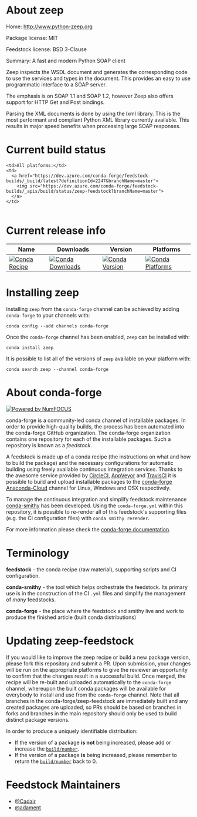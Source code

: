 About zeep
==========

Home: http://www.python-zeep.org

Package license: MIT

Feedstock license: BSD 3-Clause

Summary: A fast and modern Python SOAP client

Zeep inspects the WSDL document and generates the corresponding code to use
the services and types in the document. This provides an easy to use
programmatic interface to a SOAP server.

The emphasis is on SOAP 1.1 and SOAP 1.2, however Zeep also offers support
for HTTP Get and Post bindings.

Parsing the XML documents is done by using the lxml library. This is the
most performant and compliant Python XML library currently available. This
results in major speed benefits when processing large SOAP responses.


Current build status
====================


<table><tr>
    
    <td>All platforms:</td>
    <td>
      <a href="https://dev.azure.com/conda-forge/feedstock-builds/_build/latest?definitionId=2247&branchName=master">
        <img src="https://dev.azure.com/conda-forge/feedstock-builds/_apis/build/status/zeep-feedstock?branchName=master">
      </a>
    </td>
  </tr>
</table>

Current release info
====================

| Name | Downloads | Version | Platforms |
| --- | --- | --- | --- |
| [![Conda Recipe](https://img.shields.io/badge/recipe-zeep-green.svg)](https://anaconda.org/conda-forge/zeep) | [![Conda Downloads](https://img.shields.io/conda/dn/conda-forge/zeep.svg)](https://anaconda.org/conda-forge/zeep) | [![Conda Version](https://img.shields.io/conda/vn/conda-forge/zeep.svg)](https://anaconda.org/conda-forge/zeep) | [![Conda Platforms](https://img.shields.io/conda/pn/conda-forge/zeep.svg)](https://anaconda.org/conda-forge/zeep) |

Installing zeep
===============

Installing `zeep` from the `conda-forge` channel can be achieved by adding `conda-forge` to your channels with:

```
conda config --add channels conda-forge
```

Once the `conda-forge` channel has been enabled, `zeep` can be installed with:

```
conda install zeep
```

It is possible to list all of the versions of `zeep` available on your platform with:

```
conda search zeep --channel conda-forge
```


About conda-forge
=================

[![Powered by NumFOCUS](https://img.shields.io/badge/powered%20by-NumFOCUS-orange.svg?style=flat&colorA=E1523D&colorB=007D8A)](http://numfocus.org)

conda-forge is a community-led conda channel of installable packages.
In order to provide high-quality builds, the process has been automated into the
conda-forge GitHub organization. The conda-forge organization contains one repository
for each of the installable packages. Such a repository is known as a *feedstock*.

A feedstock is made up of a conda recipe (the instructions on what and how to build
the package) and the necessary configurations for automatic building using freely
available continuous integration services. Thanks to the awesome service provided by
[CircleCI](https://circleci.com/), [AppVeyor](https://www.appveyor.com/)
and [TravisCI](https://travis-ci.org/) it is possible to build and upload installable
packages to the [conda-forge](https://anaconda.org/conda-forge)
[Anaconda-Cloud](https://anaconda.org/) channel for Linux, Windows and OSX respectively.

To manage the continuous integration and simplify feedstock maintenance
[conda-smithy](https://github.com/conda-forge/conda-smithy) has been developed.
Using the ``conda-forge.yml`` within this repository, it is possible to re-render all of
this feedstock's supporting files (e.g. the CI configuration files) with ``conda smithy rerender``.

For more information please check the [conda-forge documentation](https://conda-forge.org/docs/).

Terminology
===========

**feedstock** - the conda recipe (raw material), supporting scripts and CI configuration.

**conda-smithy** - the tool which helps orchestrate the feedstock.
                   Its primary use is in the construction of the CI ``.yml`` files
                   and simplify the management of *many* feedstocks.

**conda-forge** - the place where the feedstock and smithy live and work to
                  produce the finished article (built conda distributions)


Updating zeep-feedstock
=======================

If you would like to improve the zeep recipe or build a new
package version, please fork this repository and submit a PR. Upon submission,
your changes will be run on the appropriate platforms to give the reviewer an
opportunity to confirm that the changes result in a successful build. Once
merged, the recipe will be re-built and uploaded automatically to the
`conda-forge` channel, whereupon the built conda packages will be available for
everybody to install and use from the `conda-forge` channel.
Note that all branches in the conda-forge/zeep-feedstock are
immediately built and any created packages are uploaded, so PRs should be based
on branches in forks and branches in the main repository should only be used to
build distinct package versions.

In order to produce a uniquely identifiable distribution:
 * If the version of a package **is not** being increased, please add or increase
   the [``build/number``](https://conda.io/docs/user-guide/tasks/build-packages/define-metadata.html#build-number-and-string).
 * If the version of a package **is** being increased, please remember to return
   the [``build/number``](https://conda.io/docs/user-guide/tasks/build-packages/define-metadata.html#build-number-and-string)
   back to 0.

Feedstock Maintainers
=====================

* [@Cadair](https://github.com/Cadair/)
* [@adament](https://github.com/adament/)

